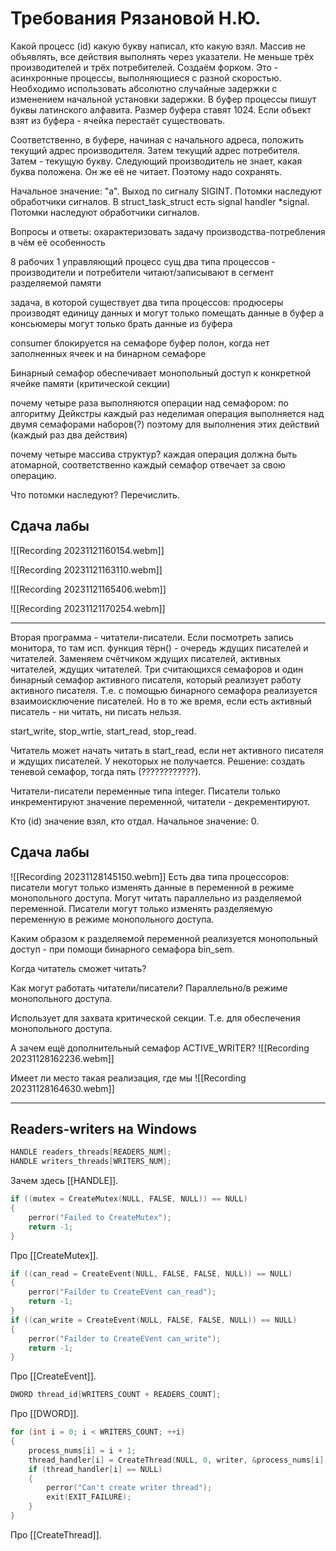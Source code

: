 # Требования Рязановой Н.Ю.
Какой процесс (id) какую букву написал, кто какую взял.
Массив не объявлять, все действия выполнять через указатели.
Не меньше трёх производителей и трёх потребителей. 
Создаём форком.
Это - асинхронные процессы, выполняющиеся с разной скоростью.
Необходимо использовать абсолютно случайные задержки с изменением начальной установки задержки.
В буфер процессы пишут буквы латинского алфавита. 
Размер буфера ставят 1024.
Если объект взят из буфера - ячейка перестаёт существовать.

Соответственно, в буфере, начиная с начального адреса, положить текущий адрес производителя. Затем текущий адрес потребителя. Затем - текущую букву. Следующий производитель не знает, какая буква положена. Он же её не читает. Поэтому надо сохранять. 

Начальное значение: "а".
Выход по сигналу SIGINT. 
Потомки наследуют обработчики сигналов.
В struct_task_struct есть signal handler \*signal.
Потомки наследуют обработчики сигналов.

Вопросы и ответы:
охарактеризовать задачу производства-потребления
в чём её особенность

8 рабочих 1 управляющий процесс
сущ два типа процессов - производители и потребители
читают/записывают в сегмент разделяемой памяти

задача, в которой существует два типа процессов:
продюсеры производят единицу данных и могут только помещать данные в буфер
а консьюмеры могут только брать данные из буфера

consumer блокируется на семафоре буфер полон, когда нет заполненных ячеек и на бинарном семафоре 

Бинарный семафор обеспечивает монопольный доступ к конкретной ячейке памяти (критической секции)

почему четыре раза выполняются операции над семафором:
по алгоритму Дейкстры каждый раз неделимая операция выполняется над двумя семафорами наборов(?)
поэтому для выполнения этих действий (каждый раз два действия)

почему четыре массива структур?
каждая операция должна быть атомарной, соответственно каждый семафор отвечает за свою операцию.

Что потомки наследуют? Перечислить.
## Сдача лабы

![[Recording 20231121160154.webm]]

![[Recording 20231121163110.webm]]

![[Recording 20231121165406.webm]]

![[Recording 20231121170254.webm]]

-----
Вторая программа - читатели-писатели.
Если посмотреть запись монитора, то там исп. функция тёрн() - очередь ждущих писателей и читателей. Заменяем счётчиком ждущих писателей, активных читателей, ждущих читателей. Три считающихся семафоров и один бинарный семафор активного писателя, который реализует работу активного писателя. Т.е. с помощью бинарного семафора реализуется взаимоисключение писателей. Но в то же время, если есть активный писатель - ни читать, ни писать нельзя.

start_write, stop_wrtie, start_read, stop_read.

Читатель может начать читать в start_read, если нет активного писателя и ждущих писателей. У некоторых не получается. Решение:
создать теневой семафор, тогда пять (????????????). 

Читатели-писатели переменные типа integer. Писатели только инкрементируют значение переменной, читатели - декрементируют.

Кто (id) значение взял, кто отдал.
Начальное значение: 0.

## Сдача лабы

![[Recording 20231128145150.webm]]
Есть два типа процессоров: писатели могут только изменять данные в переменной в режиме монопольного доступа. Могут читать параллельно из разделяемой переменной. Писатели могут только изменять разделяемую переменную в режиме монопольного доступа.

Каким образом к разделяемой переменной реализуется монопольный доступ - при помощи бинарного семафора bin_sem.

Когда читатель сможет читать? 

Как могут работать читатели/писатели? Параллельно/в режиме монопольного доступа.

Использует для захвата критической секции. Т.е. для обеспечения монопольного доступа.

А зачем ещё дополнительный семафор ACTIVE_WRITER?
![[Recording 20231128162236.webm]]

Имеет ли место такая реализация, где мы 
![[Recording 20231128164630.webm]]

---
## Readers-writers на Windows
```c
HANDLE readers_threads[READERS_NUM];
HANDLE writers_threads[WRITERS_NUM];
```
Зачем здесь [[HANDLE]].

```c
if ((mutex = CreateMutex(NULL, FALSE, NULL)) == NULL)
{
    perror("Failed to CreateMutex");
    return -1;
}
```
Про [[CreateMutex]].

```c
if ((can_read = CreateEvent(NULL, FALSE, FALSE, NULL)) == NULL)
{
    perror("Failder to CreateEVent can_read");
    return -1;
}
if ((can_write = CreateEvent(NULL, FALSE, FALSE, NULL)) == NULL)
{
    perror("Failder to CreateEVent can_write");
    return -1;
}
```
Про [[CreateEvent]].

```c
DWORD thread_id[WRITERS_COUNT + READERS_COUNT];
```
Про [[DWORD]].

```c
for (int i = 0; i < WRITERS_COUNT; ++i)
{
	process_nums[i] = i + 1;
	thread_handler[i] = CreateThread(NULL, 0, writer, &process_nums[i], 0, &thread_id[i]);
	if (thread_handler[i] == NULL)
	{
		perror("Can't create writer thread");
		exit(EXIT_FAILURE);
	}
}
```
Про [[CreateThread]].
